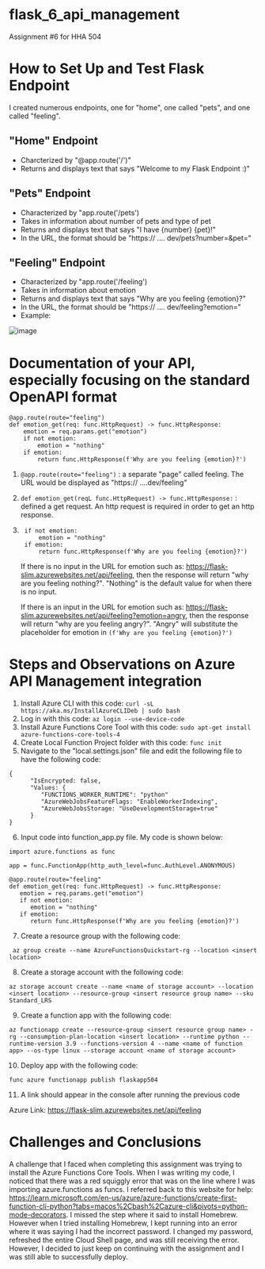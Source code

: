 # flask_6_api_management
Assignment #6 for HHA 504

# How to Set Up and Test Flask Endpoint

I created numerous endpoints, one for "home", one called "pets", and one called "feeling". 

## "Home" Endpoint

- Charcterized by "@app.route('/')"
- Returns and displays text that says "Welcome to my Flask Endpoint :)"

## "Pets" Endpoint

- Characterized by "app.route('/pets')
- Takes in information about number of pets and type of pet
- Returns and displays text that says "I have {number} {pet}!"
- In the URL, the format should be "https:// .... dev/pets?number=<insert number>&pet=<insert pet>"

## "Feeling" Endpoint

- Characterized by "app.route('/feeling')
- Takes in information about emotion
- Returns and displays text that says "Why are you feeling {emotion}?"
- In the URL, the format should be "https:// .... dev/feeling?emotion=<insert emotion>"
- Example:

![image](https://github.com/jesschannn/flask_6_api_management/assets/123782059/8dc156ee-9c46-4657-b082-cee603653654)

# Documentation of your API, especially focusing on the standard OpenAPI format

```
@app.route(route="feeling")
def emotion_get(req: func.HttpRequest) -> func.HttpResponse:
    emotion = req.params.get("emotion")
    if not emotion:
        emotion = "nothing"
    if emotion:
        return func.HttpResponse(f'Why are you feeling {emotion}?')
```

1. ```@app.route(route="feeling")``` : a separate "page" called feeling. The URL would be displayed as "https:// ....dev/feeling"
2. ```def emotion_get(reqL func.HttpRequest) -> func.HttpResponse:``` : defined a get request. An http request is required in order to get an http response.
3. ```emotion = req.params.get("emotion")
    if not emotion:
        emotion = "nothing"
    if emotion:
        return func.HttpResponse(f'Why are you feeling {emotion}?')
   ```

   If there is no input in the URL for emotion such as: https://flask-slim.azurewebsites.net/api/feeling, then the response will return "why are you feeling nothing?". "Nothing" is the default value for when there is no input.

   If there is an input in the URL for emotion such as: https://flask-slim.azurewebsites.net/api/feeling?emotion=angry, then the response will return "why are you feeling angry?". "Angry" will substitute the placeholder for emotion in ```(f'Why are you feeling {emotion}?')```

# Steps and Observations on Azure API Management integration

1. Install Azure CLI with this code:
```curl -sL https://aka.ms/InstallAzureCLIDeb | sudo bash```
2. Log in with this code:
```az login --use-device-code```
3. Install Azure Functions Core Tool with this code:
 ```sudo apt-get install azure-functions-core-tools-4```
4. Create Local Function Project folder with this code:
```func init```
5. Navigate to the "local.settings.json" file and edit the following file to have the following code:
```
{
      "IsEncrypted: false,
      "Values: {
         "FUNCTIONS_WORKER_RUNTIME": "python"
         "AzureWebJobsFeatureFlags: "EnableWorkerIndexing",
         "AzureWebJobsStorage: "UseDevelopmentStorage=true"
      }
}
```
6. Input code into function_app.py file. My code is shown below:
 ```
import azure.functions as func

app = func.FunctionApp(http_auth_level=func.AuthLevel.ANONYMOUS)

@app.route(route="feeling"
def emotion_get(req: func.HttpRequest) -> func.HttpResponse:
    emotion = req.params.get("emotion")
    if not emotion:
       emotion = "nothing"
    if emotion:
       return func.HttpResponse(f'Why are you feeling {emotion}?')
```
7. Create a resource group with the following code:

``` az group create --name AzureFunctionsQuickstart-rg --location <insert location>```

8. Create a storage account with the following code:

``` az storage account create --name <name of storage account> --location <insert location> --resource-group <insert resource group name> --sku Standard_LRS ```

9. Create a function app with the following code:
    
```az functionapp create --resource-group <insert resource group name> -rg --consumption-plan-location <insert location> --runtime python --runtime-version 3.9 --functions-version 4 --name <name of function app> --os-type linux --storage account <name of storage account> ```

10. Deploy app with the following code:
    
```func azure functionapp publish flaskapp504```

11. A link should appear in the console after running the previous code

Azure Link: https://flask-slim.azurewebsites.net/api/feeling 

# Challenges and Conclusions

A challenge that I faced when completing this assignment was trying to install the Azure Functions Core Tools. When I was writing my code, I noticed that there was a red squiggly error that was on the line where I was importing azure.functions as funcs. I referred back to this website for help: https://learn.microsoft.com/en-us/azure/azure-functions/create-first-function-cli-python?tabs=macos%2Cbash%2Cazure-cli&pivots=python-mode-decorators. I missed the step where it said to install Homebrew. However when I tried installing Homebrew, I kept running into an error where it was saying I had the incorrect password. I changed my password, refreshed the entire Cloud Shell page, and was still receiving the error. However, I decided to just keep on continuing with the assignment and I was still able to successfully deploy.
